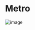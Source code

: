 # Metro
![image](https://user-images.githubusercontent.com/62246823/224283320-3d6a69bd-7f02-4d54-8325-982a593dd562.png)
